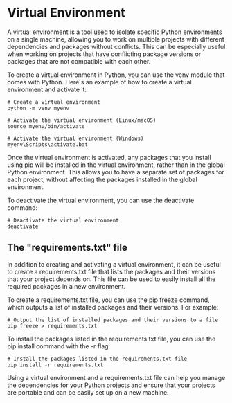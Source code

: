 # Virtual Environment

A virtual environment is a tool used to isolate specific Python environments on a single machine, allowing you to work on multiple projects with different dependencies and packages without conflicts. This can be especially useful when working on projects that have conflicting package versions or packages that are not compatible with each other.<br>

To create a virtual environment in Python, you can use the venv module that comes with Python. Here's an example of how to create a virtual environment and activate it:<br>
```
# Create a virtual environment
python -m venv myenv

# Activate the virtual environment (Linux/macOS)
source myenv/bin/activate

# Activate the virtual environment (Windows)
myenv\Scripts\activate.bat
```
Once the virtual environment is activated, any packages that you install using pip will be installed in the virtual environment, rather than in the global Python environment. This allows you to have a separate set of packages for each project, without affecting the packages installed in the global environment.<br>

To deactivate the virtual environment, you can use the deactivate command:
```
# Deactivate the virtual environment
deactivate
```
## The "requirements.txt" file
In addition to creating and activating a virtual environment, it can be useful to create a requirements.txt file that lists the packages and their versions that your project depends on. This file can be used to easily install all the required packages in a new environment.<br>

To create a requirements.txt file, you can use the pip freeze command, which outputs a list of installed packages and their versions. For example:<br>
```
# Output the list of installed packages and their versions to a file
pip freeze > requirements.txt
```
To install the packages listed in the requirements.txt file, you can use the pip install command with the -r flag:<br>
```
# Install the packages listed in the requirements.txt file
pip install -r requirements.txt
```
Using a virtual environment and a requirements.txt file can help you manage the dependencies for your Python projects and ensure that your projects are portable and can be easily set up on a new machine.

